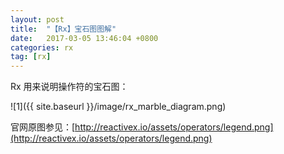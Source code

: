 ```yaml
---
layout: post
title:  "【Rx】宝石图图解"
date:   2017-03-05 13:46:04 +0800
categories: rx
tag: [rx]
---
```


Rx 用来说明操作符的宝石图：

![1]({{ site.baseurl }}/image/rx_marble_diagram.png)

官网原图参见：[http://reactivex.io/assets/operators/legend.png](http://reactivex.io/assets/operators/legend.png)
